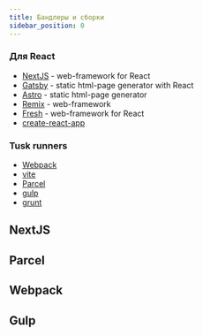 ```yaml
---
title: Бандлеры и сборки
sidebar_position: 0
---
```


### Для React

- [NextJS](https://nextjs.org/) - web-framework for React
- [Gatsby](https://www.gatsbyjs.com/) - static html-page generator with React
- [Astro](https://astro.build/) - static html-page generator
- [Remix](https://remix.run/) - web-framework
- [Fresh](https://fresh.deno.dev/) - web-framework for React
- [create-react-app](https://create-react-app.dev/)

### Tusk runners

- [Webpack](https://webpack.js.org/)
- [vite](https://vitejs.dev/)
- [Parcel](https://parceljs.org/)
- [gulp](https://gulpjs.com/)
- [grunt](https://gruntjs.com/)

## NextJS

## Parcel

## Webpack

## Gulp

